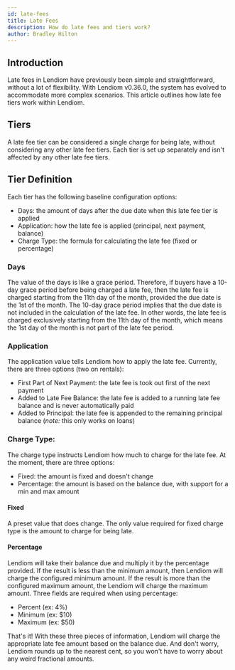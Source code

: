 ```yaml
---
id: late-fees
title: Late Fees
description: How do late fees and tiers work?
author: Bradley Hilton
---
```


## Introduction
Late fees in Lendiom have previously been simple and straightforward, without a lot of flexibility. With Lendiom v0.36.0, the system has evolved to accommodate more complex scenarios. This article outlines how late fee tiers work within Lendiom.

## Tiers
A late fee tier can be considered a single charge for being late, without considering any other late fee tiers. Each tier is set up separately and isn't affected by any other late fee tiers.

## Tier Definition
Each tier has the following baseline configuration options:

* Days: the amount of days after the due date when this late fee tier is applied
* Application: how the late fee is applied (principal, next payment, balance)
* Charge Type: the formula for calculating the late fee (fixed or percentage)

### Days
The value of the days is like a grace period. Therefore, if buyers have a 10-day grace period before being charged a late fee, then the late fee is charged starting from the 11th day of the month, provided the due date is the 1st of the month. The 10-day grace period implies that the due date is not included in the calculation of the late fee. In other words, the late fee is charged exclusively starting from the 11th day of the month, which means the 1st day of the month is not part of the late fee period.

### Application
The application value tells Lendiom how to apply the late fee. Currently, there are three options (two on rentals):

* First Part of Next Payment: the late fee is took out first of the next payment
* Added to Late Fee Balance: the late fee is added to a running late fee balance and is never automatically paid
* Added to Principal: the late fee is appended to the remaining principal balance (*note:* this only works on loans)

### Charge Type:
The charge type instructs Lendiom how much to charge for the late fee. At the moment, there are three options:

* Fixed: the amount is fixed and doesn't change
* Percentage: the amount is based on the balance due, with support for a min and max amount

#### Fixed
A preset value that does change. The only value required for fixed charge type is the amount to charge for being late.

#### Percentage
Lendiom will take their balance due and multiply it by the percentage provided. If the result is less than the minimum amount, then Lendiom will charge the configured minimum amount. If the result is more than the configured maximum amount, the Lendiom will charge the maximum amount. Three fields are required when using percentage:

* Percent (ex: 4%)
* Minimum (ex: $10)
* Maximum (ex: $50)

That's it! With these three pieces of information, Lendiom will charge the appropriate late fee amount based on the balance due. And don't worry, Lendiom rounds up to the nearest cent, so you won't have to worry about any weird fractional amounts.
